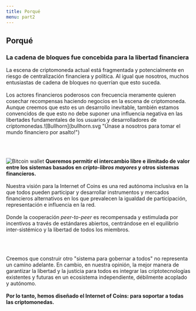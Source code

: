 ```yaml
---
title: Porqué
menu: part2
---
```


## Porqué
### La cadena de bloques fue concebida para la libertad financiera

<span class="column-left">
La escena de criptomoneda actual está fragmentada y potencialmente en riesgo de centralización financiera y política. Al igual que nosotros, muchos entusiastas de cadena de bloques no querrían que esto suceda.<br><br>Los actores financieros poderosos con frecuencia meramente quieren cosechar recompensas haciendo negocios en la escena de criptomoneda. Aunque creemos que esto es un desarrollo inevitable, también estamos convencidos de que esto no debe suponer una influencia negativa en las libertades fundamentales de los usuarios y desarrolladores de criptomonedas.</span><span class="column-right small" style="height: 14em;">![Bullhorn](bullhorn.svg "Únase a nosotros para tomar el mundo financiero por asalto!")</span>

<br><br>

<span class="column-left small" style="padding-top: 2em; height: 15em;">![Bitcoin wallet](bitcoin_wallet.svg "Queremos más flexibilidad, libertad y humanidad en la criptósfera.")</span><span class="column-right">
<b>Queremos permitir el intercambio libre e ilimitado de valor entre los sistemas basados en <i>cripto-libros mayores</i> y otros sistemas financieros.</b><br><br>Nuestra visión para la Internet of Coins es una red autónoma inclusiva en la que todos pueden participar y desarrollar instrumentos y mercados financieros alternativos en los que prevalecen la igualdad de participación, representación e influencia en la red.<br><br>Donde la cooperación <i>peer-to-peer</i> es recompensada y estimulada por incentivos a través de estándares abiertos, centrándose en el equilibrio inter-sistémico y la libertad de todos los miembros.
</span>

<br><br>

<span class="column-center">Creemos que construir otro "sistema para gobernar a todos" no representa un camino adelante. En cambio, en nuestra opinión, la mejor manera de garantizar la libertad y la justicia para todos es integrar las criptotecnologías existentes y futuras en un ecosistema independiente, débilmente acoplado y autónomo.<br><br><b>Por lo tanto, hemos diseñado el Internet of Coins: para soportar a todas las criptomonedas.</b></span>


